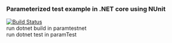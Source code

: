 ### Parameterized test example in .NET core using NUnit <br>
[![Build Status](https://travis-ci.org/avraampiperidis/parameterizednunit.svg?branch=master)](https://travis-ci.org/avraampiperidis/parameterizednunit)
<br>
run dotnet build in paramtestnet <br>
run dotnet test in paramTest

